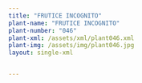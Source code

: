 ```yaml
---
title: "FRUTICE INCOGNITO"
plant-name: "FRUTICE INCOGNITO"
plant-number: "046"
plant-xml: /assets/xml/plant046.xml
plant-img: /assets/img/plant046.jpg
layout: single-xml


---
```

